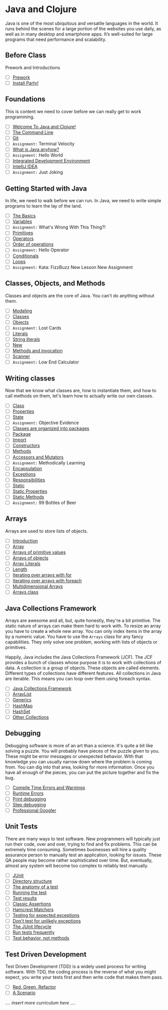 # Java and Clojure

Java is one of the most ubiquitous and versatile languages in the world. It runs behind the scenes for a large portion of the websites you use daily, as well as in many desktop and smartphone apps. It’s well-suited for large programs that need performance and scalability.

## Before Class

Prework and Introductions

- [ ] [Prework](https://github.com/TIYRaleigh/TIY-Temp-Java-Curriculum/blob/master/Lessons/Prework.md)
- [ ] [Install Party!](https://github.com/TIYRaleigh/TIY-Temp-Java-Curriculum/blob/master/Lessons/Install%20Party.md)

## Foundations 

This is content we need to cover before we can really get to work programming.

- [ ] [Welcome To Java and Clojure!](https://github.com/TIYRaleigh/TIY-Temp-Java-Curriculum/blob/master/Lessons/Welcome%20To%20Java%20and%20Clojure.md)   
- [ ] [The Command Line](https://github.com/TIYRaleigh/TIY-Temp-Java-Curriculum/blob/master/Lessons/The%20Command%20Line.md)   
- [ ] [Git](https://github.com/TIYRaleigh/TIY-Temp-Java-Curriculum/blob/master/Lessons/Git.md)   
- [ ] `Assignment:` Terminal Velocity   
- [ ] [What is Java anyhow?](https://github.com/TIYRaleigh/TIY-Temp-Java-Curriculum/blob/master/Lessons/What%20is%20Java%20anyhow.md)   
- [ ] `Assignment:` Hello World   
- [ ] [Integrated Development Environment](https://github.com/TIYRaleigh/TIY-Temp-Java-Curriculum/blob/master/Lessons/Integrated%20Development%20Environment.md)   
- [ ] [IntelliJ IDEA](https://github.com/TIYRaleigh/TIY-Temp-Java-Curriculum/blob/master/Lessons/IntelliJ%20IDEA.md)   
- [ ] `Assignment:` Just Joking

## Getting Started with Java 

In life, we need to walk before we can run. In Java, we need to write simple programs to learn the lay of the land.

- [ ] [The Basics](https://github.com/TIYRaleigh/TIY-Temp-Java-Curriculum/blob/master/Lessons/The%20Basics.md)   
- [ ] [Variables](https://github.com/TIYRaleigh/TIY-Temp-Java-Curriculum/blob/master/Lessons/Variables.md)   
- [ ] `Assignment:` What's Wrong With This Thing?!   
- [ ] [Primitives](https://github.com/TIYRaleigh/TIY-Temp-Java-Curriculum/blob/master/Lessons/Primitives.md)   
- [ ] [Operators](https://github.com/TIYRaleigh/TIY-Temp-Java-Curriculum/blob/master/Lessons/Operators.md)   
- [ ] [Order of operations](https://github.com/TIYRaleigh/TIY-Temp-Java-Curriculum/blob/master/Lessons/Order%20of%20operations.md)   
- [ ] `Assignment:` Hello Operator   
- [ ] [Conditionals](https://github.com/TIYRaleigh/TIY-Temp-Java-Curriculum/blob/master/Lessons/Conditionals.md)   
- [ ] [Loops](https://github.com/TIYRaleigh/TIY-Temp-Java-Curriculum/blob/master/Lessons/Loops.md)   
- [ ] `Assignment:` Kata: FizzBuzz   New Lesson New Assignment

## Classes, Objects, and Methods 

Classes and objects are the core of Java. You can't do anything without them.

- [ ] [Modeling](https://github.com/TIYRaleigh/TIY-Temp-Java-Curriculum/blob/master/Lessons/Modeling.md)   
- [ ] [Classes](https://github.com/TIYRaleigh/TIY-Temp-Java-Curriculum/blob/master/Lessons/Classes.md)   
- [ ] [Objects](https://github.com/TIYRaleigh/TIY-Temp-Java-Curriculum/blob/master/Lessons/Objects.md)   
- [ ] `Assignment:` Lost Cards   
- [ ] [Literals](https://github.com/TIYRaleigh/TIY-Temp-Java-Curriculum/blob/master/Lessons/Literals.md)   
- [ ] [String literals](https://github.com/TIYRaleigh/TIY-Temp-Java-Curriculum/blob/master/Lessons/String%20literals.md)   
- [ ] [New](https://github.com/TIYRaleigh/TIY-Temp-Java-Curriculum/blob/master/Lessons/New.md)   
- [ ] [Methods and invocation](https://github.com/TIYRaleigh/TIY-Temp-Java-Curriculum/blob/master/Lessons/Methods%20and%20invocation.md)   
- [ ] [Scanner](https://github.com/TIYRaleigh/TIY-Temp-Java-Curriculum/blob/master/Lessons/Scanner.md)   
- [ ] `Assignment:` Low End Calculator

## Writing classes 

Now that we know what classes are, how to instantiate them, and how to call methods on them, let's learn how to actually write our own classes.

- [ ] [Class](https://github.com/TIYRaleigh/TIY-Temp-Java-Curriculum/blob/master/Lessons/Class%20writing.md)   
- [ ] [Properties](https://github.com/TIYRaleigh/TIY-Temp-Java-Curriculum/blob/master/Lessons/Properties.md)   
- [ ] [State](https://github.com/TIYRaleigh/TIY-Temp-Java-Curriculum/blob/master/Lessons/State.md)   
- [ ] `Assignment:` Objective Evidence   
- [ ] [Classes are organized into packages](https://github.com/TIYRaleigh/TIY-Temp-Java-Curriculum/blob/master/Lessons/Classes%20are%20organized%20into%20packages.md)   
- [ ] [Package](https://github.com/TIYRaleigh/TIY-Temp-Java-Curriculum/blob/master/Lessons/Package.md)   
- [ ] [Import](https://github.com/TIYRaleigh/TIY-Temp-Java-Curriculum/blob/master/Lessons/Import.md)   
- [ ] [Constructors](https://github.com/TIYRaleigh/TIY-Temp-Java-Curriculum/blob/master/Lessons/Constructors.md)   
- [ ] [Methods](https://github.com/TIYRaleigh/TIY-Temp-Java-Curriculum/blob/master/Lessons/Methods.md)   
- [ ] [Accessors and Mutators](https://github.com/TIYRaleigh/TIY-Temp-Java-Curriculum/blob/master/Lessons/Accessors%20and%20Mutators.md)   
- [ ] `Assignment:` Methodically Learning   
- [ ] [Encapsulation](https://github.com/TIYRaleigh/TIY-Temp-Java-Curriculum/blob/master/Lessons/Encapsulation.md)   
- [ ] [Exceptions](https://github.com/TIYRaleigh/TIY-Temp-Java-Curriculum/blob/master/Lessons/Exceptions.md)   
- [ ] [Responsibilities](https://github.com/TIYRaleigh/TIY-Temp-Java-Curriculum/blob/master/Lessons/Responsibilities.md)   
- [ ] [Static](https://github.com/TIYRaleigh/TIY-Temp-Java-Curriculum/blob/master/Lessons/Static.md)   
- [ ] [Static Properties](https://github.com/TIYRaleigh/TIY-Temp-Java-Curriculum/blob/master/Lessons/Static%20Properties.md)   
- [ ] [Static Methods](https://github.com/TIYRaleigh/TIY-Temp-Java-Curriculum/blob/master/Lessons/Static%20Methods.md)   
- [ ] `Assignment:` 99 Bottles of Beer

## Arrays 

Arrays are used to store lists of objects.

- [ ] [Introduction](https://github.com/TIYRaleigh/TIY-Temp-Java-Curriculum/blob/master/Lessons/Introduction.md)   
- [ ] [Array](https://github.com/TIYRaleigh/TIY-Temp-Java-Curriculum/blob/master/Lessons/Array.md)   
- [ ] [Arrays of primitive values](https://github.com/TIYRaleigh/TIY-Temp-Java-Curriculum/blob/master/Lessons/Arrays%20of%20primitive%20values.md)   
- [ ] [Arrays of objects](https://github.com/TIYRaleigh/TIY-Temp-Java-Curriculum/blob/master/Lessons/Arrays%20of%20objects.md)   
- [ ] [Array Literals](https://github.com/TIYRaleigh/TIY-Temp-Java-Curriculum/blob/master/Lessons/Array%20Literals.md)   
- [ ] [Length](https://github.com/TIYRaleigh/TIY-Temp-Java-Curriculum/blob/master/Lessons/Length.md)   
- [ ] [Iterating over arrays with for](https://github.com/TIYRaleigh/TIY-Temp-Java-Curriculum/blob/master/Lessons/Iterating%20over%20arrays%20with%20for.md)   
- [ ] [Iterating over arrays with foreach](https://github.com/TIYRaleigh/TIY-Temp-Java-Curriculum/blob/master/Lessons/Iterating%20over%20arrays%20with%20foreach.md)   
- [ ] [Multidimensional Arrays](https://github.com/TIYRaleigh/TIY-Temp-Java-Curriculum/blob/master/Lessons/Multidimensional%20Arrays.md)   
- [ ] [Arrays class](https://github.com/TIYRaleigh/TIY-Temp-Java-Curriculum/blob/master/Lessons/Arrays%20class.md)   

## Java Collections Framework 

Arrays are awesome and all, but, quite honestly, they're a bit primitive. The static nature of arrays can make them hard to work with. To resize an array you have to create a whole new array. You can only index items in the array by a numeric value. You have to use the `Arrays` class for any fancy capabilities. They only solve one problem, working with lists of objects or primitives. 

Happily, Java includes the Java Collections Framework (JCF). The JCF provides a bunch of classes whose purpose it is to work with collections of data. A collection is a group of objects. These objects are called elements. Different types of collections have different features. All collections in Java are iterable. This means you can loop over them using foreach syntax.

- [ ] [Java Collections Framework](https://github.com/TIYRaleigh/TIY-Temp-Java-Curriculum/blob/master/Lessons/Java%20Collections%20Framework.md)   
- [ ] [ArrayList](https://github.com/TIYRaleigh/TIY-Temp-Java-Curriculum/blob/master/Lessons/ArrayList.md)   
- [ ] [Generics](https://github.com/TIYRaleigh/TIY-Temp-Java-Curriculum/blob/master/Lessons/Generics.md)   
- [ ] [HashMap](https://github.com/TIYRaleigh/TIY-Temp-Java-Curriculum/blob/master/Lessons/HashMap.md)   
- [ ] [HashSet](https://github.com/TIYRaleigh/TIY-Temp-Java-Curriculum/blob/master/Lessons/HashSet.md)   
- [ ] [Other Collections](https://github.com/TIYRaleigh/TIY-Temp-Java-Curriculum/blob/master/Lessons/Other%20Collections.md)

## Debugging 

Debugging software is more of an art than a science. It's quite a bit like solving a puzzle. You will probably have pieces of the puzzle given to you. These might be error messages or unexpected behavior. With that knowledge you can usually narrow down where the problem is coming from. You can dig into that area, looking for more information. Once you have all enough of the pieces, you can put the picture together and fix the bug.

- [ ] [Compile Time Errors and Warnings](https://github.com/TIYRaleigh/TIY-Temp-Java-Curriculum/blob/master/Lessons/Compile%20Time%20Errors%20and%20Warnings.md)   
- [ ] [Runtime Errors](https://github.com/TIYRaleigh/TIY-Temp-Java-Curriculum/blob/master/Lessons/Runtime%20Errors.md)   
- [ ] [Print debugging](https://github.com/TIYRaleigh/TIY-Temp-Java-Curriculum/blob/master/Lessons/Print%20debugging.md)   
- [ ] [Step debugging](https://github.com/TIYRaleigh/TIY-Temp-Java-Curriculum/blob/master/Lessons/Step%20debugging.mdhttps://github.com/TIYRaleigh/TIY-Temp-Java-Curriculum/blob/master/Lessons/Step%20debugging.md)   
- [ ] [Professional Googler](https://github.com/TIYRaleigh/TIY-Temp-Java-Curriculum/blob/master/Lessons/Professional%20Googler.md)

## Unit Tests 

There are many ways to test software. New programmers will typically just run their code, over and over, trying to find and fix problems. This can be extremely time consuming. Sometimes businesses will hire a quality assurance person to manually test an application, looking for issues. These QA people may become rather sophisticated over time. But, eventually, almost any system will become too complex to reliably test manually.

- [ ] [JUnit](https://github.com/TIYRaleigh/TIY-Temp-Java-Curriculum/blob/master/Lessons/JUnit.md)   
- [ ] [Directory structure](https://github.com/TIYRaleigh/TIY-Temp-Java-Curriculum/blob/master/Lessons/Directory%20structure.md)   
- [ ] [The anatomy of a test](https://github.com/TIYRaleigh/TIY-Temp-Java-Curriculum/blob/master/Lessons/The%20anatomy%20of%20a%20test.md)   
- [ ] [Running the test](https://github.com/TIYRaleigh/TIY-Temp-Java-Curriculum/blob/master/Lessons/Running%20the%20test.md)   
- [ ] [Test results](https://github.com/TIYRaleigh/TIY-Temp-Java-Curriculum/blob/master/Lessons/Test%20results.md)   
- [ ] [Classic Assertions](https://github.com/TIYRaleigh/TIY-Temp-Java-Curriculum/blob/master/Lessons/Classic%20Assertions.md)   
- [ ] [Hamcrest Matchers](https://github.com/TIYRaleigh/TIY-Temp-Java-Curriculum/blob/master/Lessons/Hamcrest%20Matchers.md)   
- [ ] [Testing for expected exceptions](https://github.com/TIYRaleigh/TIY-Temp-Java-Curriculum/blob/master/Lessons/Testing%20for%20expected%20exceptions.md)   
- [ ] [Don't test for unlikely exceptions](https://github.com/TIYRaleigh/TIY-Temp-Java-Curriculum/blob/master/Lessons/Don't%20test%20for%20unlikely%20exceptions.md)   
- [ ] [The JUnit lifecycle](https://github.com/TIYRaleigh/TIY-Temp-Java-Curriculum/blob/master/Lessons/The%20JUnit%20lifecycle.md)   
- [ ] [Run tests frequently](https://github.com/TIYRaleigh/TIY-Temp-Java-Curriculum/blob/master/Lessons/Run%20tests%20frequently.md)   
- [ ] [Test behavior, not methods](https://github.com/TIYRaleigh/TIY-Temp-Java-Curriculum/blob/master/Lessons/Test%20behavior%2C%20not%20methods.md)   

## Test Driven Development 

Test Driven Development (TDD) is a widely used process for writing software. With TDD, the coding process is the reverse of what you might expect, you write your tests first and then write code that makes them pass.

- [ ] [Red, Green, Refactor](https://github.com/TIYRaleigh/TIY-Temp-Java-Curriculum/blob/master/Lessons/Red%20Green%20Refactor.md)   
- [ ] [A Scenario](https://github.com/TIYRaleigh/TIY-Temp-Java-Curriculum/blob/master/Lessons/A%20Scenario.md)

_.... insert more curriculum here ...._
